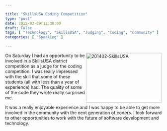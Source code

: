 ```yaml
---

title: "SkillsUSA Coding Competition"
type: "post"
date: 2015-02-09T12:30:00
draft: False
tags: [ "Technology", "SkillsUSA", "Judging", "Coding", "Community" ]
categories: [ "Speaking" ]

---
```


<div><a href="/img/posts/201402-SkillsUSA.png"><img title="201402-SkillsUSA" style="float: right" border="0" alt="201402-SkillsUSA" src="/img/posts/201402-SkillsUSA_thumb.png" width="244" align="right" height="160" /></a>     <p>On Saturday I had an opportunity to be involved in a SkillsUSA district competition as a judge for the coding competition. I was really impressed with the skill that some of these students (all with less than a year of experience) had. The quality of some of the code they wrote really surprised me.</p>    <p>It was a really enjoyable experience and I was happy to be able to get more involved in the community with the next generation of coders. I look forward to other opportunities to work with the future of software development and technology.</p>    <p style="clear: both"></p> </div>
